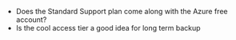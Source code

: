 - Does the Standard Support plan come along with the Azure free account?
- Is the cool access tier a good idea for long term backup